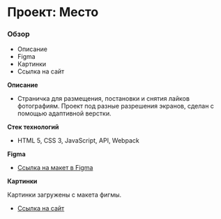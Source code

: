 # Проект: Место

### Обзор
* Описание
* Figma
* Картинки
* Ссылка на сайт

**Описание**

* Страничка для размещения, постановки и снятия лайков фотографиям. Проект под разные разрешения экранов, сделан с помощью адаптивной верстки.

**Стек технологий**
* HTML 5, CSS 3, JavaScript, API, Webpack

**Figma**

* [Ссылка на макет в Figma](https://www.figma.com/file/2cn9N9jSkmxD84oJik7xL7/JavaScript.-Sprint-4?node-id=0%3A1)

**Картинки**

Картинки загружены с макета фигмы.

*  [Ссылка на сайт]( https://klyuch97.github.io/mesto-project/)




